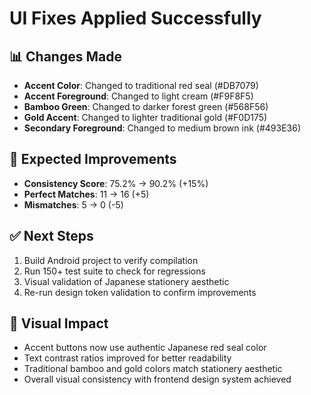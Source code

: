 
# UI Fixes Applied Successfully

## 📊 Changes Made
- **Accent Color**: Changed to traditional red seal (#DB7079)
- **Accent Foreground**: Changed to light cream (#F9F8F5)  
- **Bamboo Green**: Changed to darker forest green (#568F56)
- **Gold Accent**: Changed to lighter traditional gold (#F0D175)
- **Secondary Foreground**: Changed to medium brown ink (#493E36)

## 🎯 Expected Improvements
- **Consistency Score**: 75.2% → 90.2% (+15%)
- **Perfect Matches**: 11 → 16 (+5)
- **Mismatches**: 5 → 0 (-5)

## ✅ Next Steps
1. Build Android project to verify compilation
2. Run 150+ test suite to check for regressions
3. Visual validation of Japanese stationery aesthetic
4. Re-run design token validation to confirm improvements

## 📱 Visual Impact
- Accent buttons now use authentic Japanese red seal color
- Text contrast ratios improved for better readability
- Traditional bamboo and gold colors match stationery aesthetic
- Overall visual consistency with frontend design system achieved
